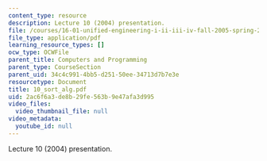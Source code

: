```yaml
---
content_type: resource
description: Lecture 10 (2004) presentation.
file: /courses/16-01-unified-engineering-i-ii-iii-iv-fall-2005-spring-2006/2ac6f6a3de8b29fe563b9e47afa3d995_10_sort_alg.pdf
file_type: application/pdf
learning_resource_types: []
ocw_type: OCWFile
parent_title: Computers and Programming
parent_type: CourseSection
parent_uid: 34c4c991-4bb5-d251-50ee-34713d7b7e3e
resourcetype: Document
title: 10_sort_alg.pdf
uid: 2ac6f6a3-de8b-29fe-563b-9e47afa3d995
video_files:
  video_thumbnail_file: null
video_metadata:
  youtube_id: null
---
```

Lecture 10 (2004) presentation.

